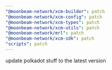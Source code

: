 ```yaml
---
"@moonbeam-network/xcm-builder": patch
"@moonbeam-network/xcm-config": patch
"@moonbeam-network/xcm-types": patch
"@moonbeam-network/xcm-utils": patch
"@moonbeam-network/mrl": patch
"@moonbeam-network/xcm-sdk": patch
"scripts": patch
---
```


update polkadot stuff to the latest version
